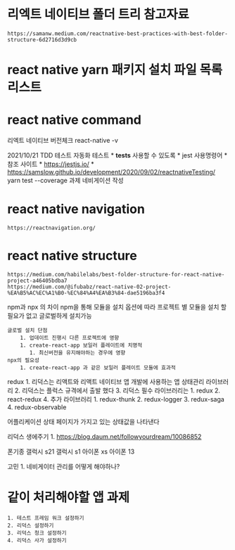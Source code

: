 # 리엑트 네이티브 폴더 트리 참고자료
    https://samanw.medium.com/reactnative-best-practices-with-best-folder-structure-6d2716d3d9cb

# react native yarn 패키지 설치 파일 목록 리스트

# react native command
리엑트 네이티브 버전체크
    react-native -v


2021/10/21 TDD 테스트 자동화 테스트
    * __tests__ 사용할 수 있도록
    * jest 사용명령어
    * 참조 사이트
    * https://jestjs.io/
    * https://samslow.github.io/development/2020/09/02/reactnativeTesting/
        yarn test --coverage
과제
    네비게이션 작성

# react native navigation
    https://reactnavigation.org/
# react native structure
    https://medium.com/habilelabs/best-folder-structure-for-react-native-project-a46405bdba7
    https://medium.com/@ifubabz/react-native-02-project-%EA%B5%AC%EC%A1%B0-%EC%84%A4%EA%B3%84-dae5196ba3f4

npm과 npx 의 차이
    npm을 통해 모듈을 설치
    옵션에 따라 프로젝트 별 모듈을 설치 할 필요가 없고 글로벌하게 설치가능

    글로벌 설치 단점
        1. 업데이트 진행시 다른 프로젝트에 영향
        1. create-react-app 보일러 플레이트에 치명적
           1. 최신버전을 유지해야하는 경우에 영향
    npx의 필요성
        1. create-react-app 과 같은 보일러 플레이트 모듈에 효과적

redux 
    1. 리덕스는 리액트와 리액트 네이티브 앱 개발에 사용하는 앱 상태관리 라이브러리
    2. 리덕스는 플럭스 규격에서 출발 했다
    3. 리덕스 필수 라이브러리는
       1. redux
       2. react-redux
    4. 추가 라이브러리
       1. redux-thunk
       2. redux-logger
       3. redux-saga
       4. redux-observable

어플리케이션 상태
    페이지가 가지고 있는 상태값을 나타낸다

리덕스 생에주기
    1. https://blog.daum.net/followyourdream/10086852

폰기종
    갤럭시 s21
    갤럭시 s1
    아이폰 xs
    아이폰 13

고민 
    1. 네비게이터 관리를 어떻게 해야하나?

# 같이 처리해야할 앱 과제
    1. 테스트 프레임 워크 설정하기  
    2. 리덕스 설정하기  
    3. 리덕스 청크 설정하기  
    4. 리덕스 사가 설정하기  
